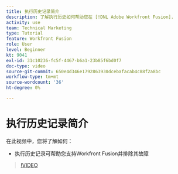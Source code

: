 ```yaml
---
title: 执行历史记录简介
description: 了解执行历史如何帮助您在 [!DNL Adobe Workfront Fusion].
activity: use
team: Technical Marketing
type: Tutorial
feature: Workfront Fusion
role: User
level: Beginner
kt: 9041
exl-id: 31c10236-fc5f-4467-b6a1-23b85f6bd0f7
doc-type: video
source-git-commit: 650e4d346e1792863930dcebafacab4c88f2a8bc
workflow-type: tm+mt
source-wordcount: '36'
ht-degree: 0%

---
```


# 执行历史记录简介

在此视频中，您将了解如何：

* 执行历史记录可帮助您支持Workfront Fusion并排除其故障

>[!VIDEO](https://video.tv.adobe.com/v/335282/?quality=12&learn=on)
